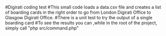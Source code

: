 #Digirati coding test
#This small code loads a data.csv file and creates a list of boarding cards in the right order to go from London Digirati Office to Glasgow Digirati Office.
#There is a unit test to try the output of a single boarding card
#To see the results you can ,while in the root of the project, simply call "php src/command.php"